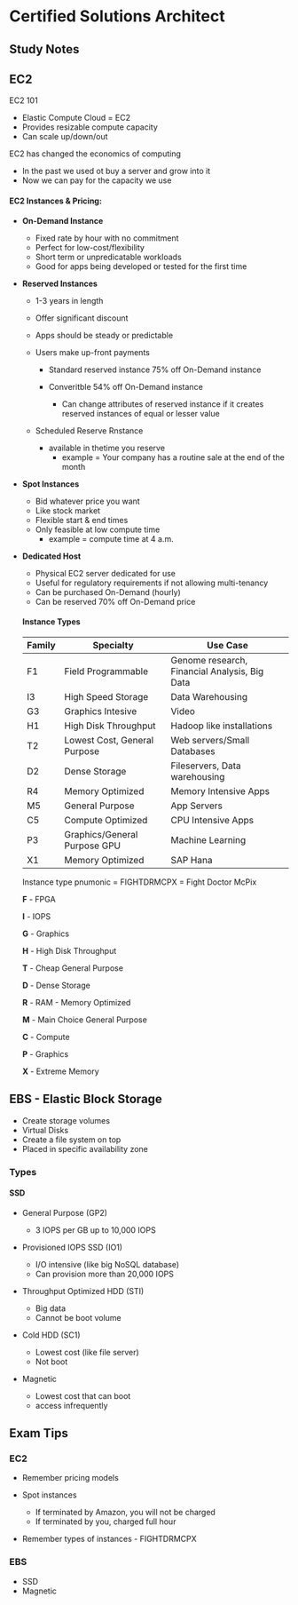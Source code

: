 # Certified Solutions Architect

## Study Notes

## **EC2**

EC2 101

* Elastic Compute Cloud = EC2
* Provides resizable compute capacity
* Can scale up/down/out

EC2 has changed the economics of computing

* In the past we used ot buy a server and grow into it
* Now we can pay for the capacity we use

#### EC2 Instances & Pricing:

* **On-Demand Instance**

  * Fixed rate by hour with no commitment
  * Perfect for low-cost/flexibility
  * Short term or unpredicatable workloads
  * Good for apps being developed or tested for the first time

* **Reserved Instances**

  * 1-3 years in length
  * Offer significant discount
  * Apps should be steady or predictable
  * Users make up-front payments

    * Standard reserved instance 75% off On-Demand instance
    * Converitble 54% off On-Demand instance

      * Can change attributes of reserved instance if it creates reserved instances of equal or lesser value

  * Scheduled Reserve Rnstance
    * available in thetime you reserve
      * example = Your company has a routine sale at the end of the month

* **Spot Instances**

  * Bid whatever price you want
  * Like stock market
  * Flexible start & end times
  * Only feasible at low compute time
    * example = compute time at 4 a.m.

* **Dedicated Host**

  * Physical EC2 server dedicated for use
  * Useful for regulatory requirements if not allowing multi-tenancy
  * Can be purchased On-Demand (hourly)
  * Can be reserved 70% off On-Demand price

  #### Instance Types

  Family | Specialty | Use Case
  --- | --- | ---
  F1 | Field Programmable | Genome research, Financial Analysis, Big Data
  I3 | High Speed Storage | Data Warehousing
  G3 | Graphics Intesive | Video
  H1 | High Disk Throughput | Hadoop like installations
  T2 | Lowest Cost, General Purpose | Web servers/Small Databases
  D2 | Dense Storage | Fileservers, Data warehousing
  R4 | Memory Optimized | Memory Intensive Apps
  M5 | General Purpose | App Servers
  C5 | Compute Optimized | CPU Intensive Apps
  P3 | Graphics/General Purpose GPU | Machine Learning
  X1 | Memory Optimized | SAP Hana

  Instance type pnumonic = FIGHTDRMCPX = Fight Doctor McPix

  **F** - FPGA

  **I** - IOPS

  **G** - Graphics
  
  **H** - High Disk Throughput

  **T** - Cheap General Purpose

  **D** - Dense Storage

  **R** - RAM - Memory Optimized

  **M** - Main Choice General Purpose

  **C** - Compute

  **P** - Graphics

  **X** - Extreme Memory


## **EBS - Elastic Block Storage**

* Create storage volumes
* Virtual Disks
* Create a file system on top
* Placed in specific availability zone

### Types

#### **SSD**

* General Purpose (GP2)
  * 3 IOPS per GB up to 10,000 IOPS

* Provisioned IOPS SSD (IO1)
  * I/O intensive (like big NoSQL database)
  * Can provision more than 20,000 IOPS

* Throughput Optimized HDD (STI)
  * Big data
  * Cannot be boot volume

* Cold HDD (SC1)
  * Lowest cost (like file server)
  * Not boot

* Magnetic
  * Lowest cost that can boot
  * access infrequently


## **Exam Tips**

### **EC2**

* Remember pricing models

* Spot instances
  * If terminated by Amazon, you will not be charged
  * If terminated by you, charged full hour

* Remember types of instances - FIGHTDRMCPX

### **EBS**

* SSD
* Magnetic 